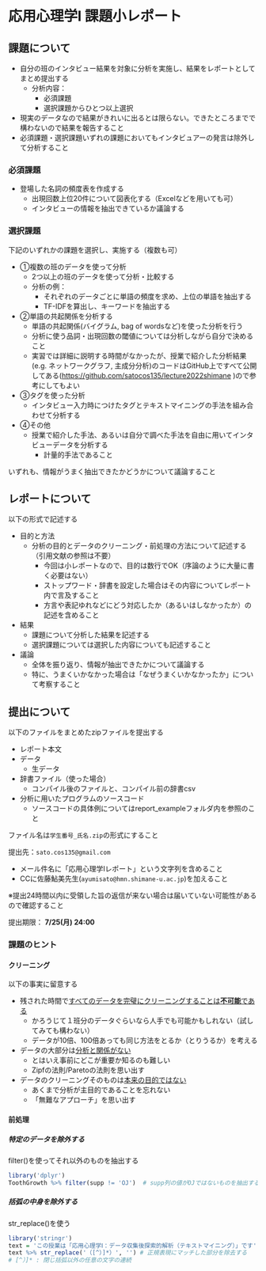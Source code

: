 # 応用心理学Ⅰ 課題小レポート

## 課題について

+ 自分の班のインタビュー結果を対象に分析を実施し、結果をレポートとしてまとめ提出する
    + 分析内容：
        + 必須課題
        + 選択課題からひとつ以上選択
+ 現実のデータなので結果がきれいに出るとは限らない。できたところまでで構わないので結果を報告すること
+ 必須課題・選択課題いずれの課題においてもインタビュアーの発言は除外して分析すること

### 必須課題

+ 登場した名詞の頻度表を作成する
    + 出現回数上位20件について図表化する（Excelなどを用いても可）
    + インタビューの情報を抽出できているか議論する

### 選択課題

下記のいずれかの課題を選択し、実施する（複数も可）

+ ①複数の班のデータを使って分析
    + 2つ以上の班のデータを使って分析・比較する
    + 分析の例：
        + それぞれのデータごとに単語の頻度を求め、上位の単語を抽出する
        + TF-IDFを算出し、キーワードを抽出する
+ ②単語の共起関係を分析する
    + 単語の共起関係(バイグラム, bag of wordsなど)を使った分析を行う
    + 分析に使う品詞・出現回数の閾値については分析しながら自分で決めること
    + 実習では詳細に説明する時間がなかったが、授業で紹介した分析結果(e.g. ネットワークグラフ, 主成分分析)のコードはGitHub上ですべて公開してある(https://github.com/satocos135/lecture2022shimane )ので参考にしてもよい
+ ③タグを使った分析
    + インタビュー入力時につけたタグとテキストマイニングの手法を組み合わせて分析する
+ ④その他
    + 授業で紹介した手法、あるいは自分で調べた手法を自由に用いてインタビューデータを分析する
        + 計量的手法であること

いずれも、情報がうまく抽出できたかどうかについて議論すること




## レポートについて

以下の形式で記述する

+ 目的と方法
    + 分析の目的とデータのクリーニング・前処理の方法について記述する（引用文献の参照は不要）
        + 今回は小レポートなので、目的は数行でOK（序論のように大量に書く必要はない）
        + ストップワード・辞書を設定した場合はその内容についてレポート内で言及すること
        + 方言や表記ゆれなどにどう対応したか（あるいはしなかったか）の記述を含めること
+ 結果
    + 課題について分析した結果を記述する
    + 選択課題については選択した内容についても記述すること
+ 議論
    + 全体を振り返り、情報が抽出できたかについて議論する
    + 特に、うまくいかなかった場合は「なぜうまくいかなかったか」について考察すること


## 提出について

以下のファイルをまとめたzipファイルを提出する

+ レポート本文
+ データ
    + 生データ
+ 辞書ファイル（使った場合）
    + コンパイル後のファイルと、コンパイル前の辞書csv
+ 分析に用いたプログラムのソースコード
    + ソースコードの具体例についてはreport_exampleフォルダ内を参照のこと

ファイル名は`学生番号_氏名.zip`の形式にすること


提出先：`sato.cos135@gmail.com`

+ メール件名に「応用心理学Ⅰレポート」という文字列を含めること
+ CCに佐藤鮎美先生(`ayumisato@hmn.shimane-u.ac.jp`)を加えること

※提出24時間以内に受領した旨の返信が来ない場合は届いていない可能性があるので確認すること

提出期限：  **7/25(月) 24:00**



### 課題のヒント

#### クリーニング

以下の事実に留意する

+ 残された時間で<u>すべてのデータを完璧にクリーニングすることは**不可能**である</u>
    + かろうじて１班分のデータぐらいなら人手でも可能かもしれない（試してみても構わない）
    + データが10倍、100倍あっても同じ方法をとるか（とりうるか）を考える
+ データの大部分は<u>分析と関係がない</u>
    + とはいえ事前にどこが重要か知るのも難しい
    + Zipfの法則/Paretoの法則を思い出す
+ データのクリーニングそのものは<u>本来の目的ではない</u>
    + あくまで分析が主目的であることを忘れない
    + 「無難なアプローチ」を思い出す


#### 前処理

##### 特定のデータを除外する

filter()を使ってそれ以外のものを抽出する

```R
library('dplyr')
ToothGrowth %>% filter(supp != 'OJ')  # supp列の値がOJではないものを抽出する
```

##### 括弧の中身を除外する

str_replace()を使う
```R
library('stringr')
text = 'この授業は「応用心理学Ⅰ：データ収集後探索的解析（テキストマイニング）」です'
text %>% str_replace('（[^）]*）', '') # 正規表現にマッチした部分を除去する
# [^）]* : 閉じ括弧以外の任意の文字の連続

```
